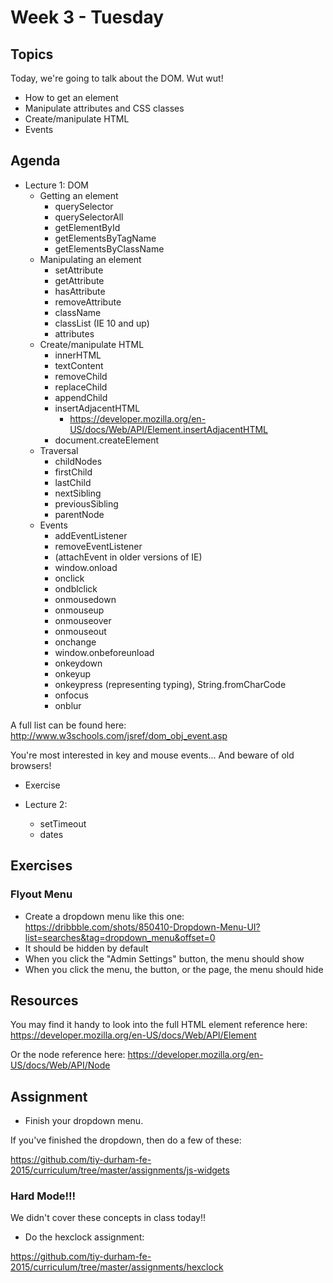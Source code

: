# Week 3 - Tuesday

## Topics

Today, we're going to talk about the DOM. Wut wut!

- How to get an element
- Manipulate attributes and CSS classes
- Create/manipulate HTML
- Events

## Agenda

- Lecture 1: DOM
  - Getting an element
    - querySelector
    - querySelectorAll
    - getElementById
    - getElementsByTagName
    - getElementsByClassName
  - Manipulating an element
    - setAttribute
    - getAttribute
    - hasAttribute
    - removeAttribute
    - className
    - classList (IE 10 and up)
    - attributes
  - Create/manipulate HTML
    - innerHTML
    - textContent
    - removeChild
    - replaceChild
    - appendChild
    - insertAdjacentHTML
      - https://developer.mozilla.org/en-US/docs/Web/API/Element.insertAdjacentHTML
    - document.createElement
  - Traversal
    - childNodes
    - firstChild
    - lastChild
    - nextSibling
    - previousSibling
    - parentNode
  - Events
    - addEventListener
    - removeEventListener
    - (attachEvent in older versions of IE)
    - window.onload
    - onclick
    - ondblclick
    - onmousedown
    - onmouseup
    - onmouseover
    - onmouseout
    - onchange
    - window.onbeforeunload
    - onkeydown
    - onkeyup
    - onkeypress (representing typing), String.fromCharCode
    - onfocus
    - onblur

A full list can be found here:
http://www.w3schools.com/jsref/dom_obj_event.asp

You're most interested in key and mouse events... And beware of old browsers!

- Exercise

- Lecture 2:
  - setTimeout
  - dates

## Exercises

### Flyout Menu

- Create a dropdown menu like this one:
https://dribbble.com/shots/850410-Dropdown-Menu-UI?list=searches&tag=dropdown_menu&offset=0
- It should be hidden by default
- When you click the "Admin Settings" button, the menu should show
- When you click the menu, the button, or the page, the menu should hide

## Resources

You may find it handy to look into the full HTML element reference here:
https://developer.mozilla.org/en-US/docs/Web/API/Element

Or the node reference here:
https://developer.mozilla.org/en-US/docs/Web/API/Node

## Assignment

- Finish your dropdown menu.

If you've finished the dropdown, then do a few of these:

https://github.com/tiy-durham-fe-2015/curriculum/tree/master/assignments/js-widgets


### Hard Mode!!!

We didn't cover these concepts in class today!!

- Do the hexclock assignment:

https://github.com/tiy-durham-fe-2015/curriculum/tree/master/assignments/hexclock


